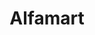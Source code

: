 ---
title: "Alfamart"
url: /san-jose/alfamart-chief-justice-q-c-makalintal-avenue/
shop: Lebensmittel
---